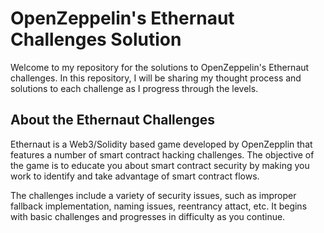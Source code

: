 # OpenZeppelin's Ethernaut Challenges Solution
Welcome to my repository for the solutions to OpenZeppelin's Ethernaut challenges. In this repository, I will be sharing my thought process and solutions to each challenge as I progress through the levels.

## About the Ethernaut Challenges
Ethernaut is a Web3/Solidity based game developed by OpenZepplin that features a number of smart contract hacking challenges. The objective of the game is to educate 
you about smart contract security by making you work to identify and take advantage of smart contract flows.

The challenges include a variety of security issues, such as improper fallback implementation, naming issues, reentrancy attact, etc.
It begins with basic challenges and progresses in difficulty as you continue.



